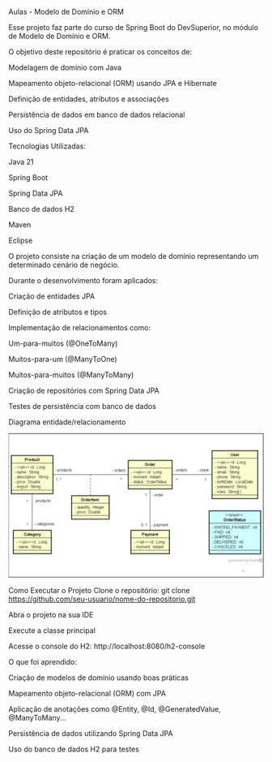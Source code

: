 Aulas - Modelo de Domínio e ORM

Esse projeto faz parte do curso de Spring Boot do DevSuperior, no módulo de Modelo de Domínio e ORM.

O objetivo deste repositório é praticar os conceitos de:

  Modelagem de domínio com Java

  Mapeamento objeto-relacional (ORM) usando JPA e Hibernate

  Definição de entidades, atributos e associações

  Persistência de dados em banco de dados relacional

  Uso do Spring Data JPA

Tecnologias Utilizadas:

  Java 21

  Spring Boot
  
  Spring Data JPA
  
  Banco de dados H2
  
  Maven
  
  Eclipse

O projeto consiste na criação de um modelo de domínio representando um determinado cenário de negócio.

Durante o desenvolvimento foram aplicados:

  Criação de entidades JPA
  
  Definição de atributos e tipos
  
  Implementação de relacionamentos como:
  
  Um-para-muitos (@OneToMany)
  
  Muitos-para-um (@ManyToOne)
  
  Muitos-para-muitos (@ManyToMany)
  
  Criação de repositórios com Spring Data JPA
  
  Testes de persistência com banco de dados

Diagrama entidade/relacionamento

![Diagrama-entidade-relacionamento](https://github.com/rafacostadev/Modelo-de-dominio-e-orm/blob/main/MOR.png)

Como Executar o Projeto
  Clone o repositório:
    git clone https://github.com/seu-usuario/nome-do-repositorio.git
    
  Abra o projeto na sua IDE

  Execute a classe principal

  Acesse o console do H2:
    http://localhost:8080/h2-console

O que foi aprendido:

  Criação de modelos de domínio usando boas práticas
  
  Mapeamento objeto-relacional (ORM) com JPA
  
  Aplicação de anotações como @Entity, @Id, @GeneratedValue, @ManyToMany...
  
  Persistência de dados utilizando Spring Data JPA
  
  Uso do banco de dados H2 para testes
